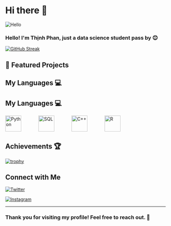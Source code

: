 # Hi there 👋

![Hello](https://media.giphy.com/media/v1.Y2lkPTc5MGI3NjExdWtzZzJuOXhpZ2tqaHNod3hmNml2OTk3Nmw1NW0zNWZ2aTE2bXE0byZlcD12MV9zdGlja2Vyc19zZWFyY2gmY3Q9cw/pr1dbVONbGeVvSiECh/giphy.gif)

### Hello! I'm Thịnh Phan, just a data science student pass by 😊 

[![GitHub Streak](https://github-readme-streak-stats.herokuapp.com/?user=Lizichu0100&theme=dark)](https://git.io/streak-stats)

## 🚀 Featured Projects

### [](https://github.com/yourusername/awesomeproject)


## My Languages 💻

## My Languages 💻
<span>
  <img src="https://upload.wikimedia.org/wikipedia/commons/c/c3/Python-logo-notext.svg" alt="Python" width="50" style="margin-right: 50px;"/>
</span>
<span>
  <img src="https://upload.wikimedia.org/wikipedia/commons/8/87/Sql_data_base_with_logo.png" alt="SQL" width="50" style="margin-right: 50px;"/>
</span>
<span>
  <img src="https://upload.wikimedia.org/wikipedia/commons/1/18/ISO_C%2B%2B_Logo.svg" alt="C++" width="50" style="margin-right: 50px;"/>
</span>
<span>
  <img src="https://upload.wikimedia.org/wikipedia/commons/1/1b/R_logo.svg" alt="R" width="50" style="margin-right: 50px;"/>
</span>


## Achievements 🏆
[![trophy](https://github-profile-trophy.vercel.app/?username=yourusername)](https://github.com/ryo-ma/github-profile-trophy)

## Connect with Me

[![Twitter](https://img.shields.io/badge/X-%2312100E.svg?style=for-the-badge&logo=X&logoColor=white)](https://twitter.com/Liziichu)

[![Instagram](https://img.shields.io/badge/Instagram-purple?style=for-the-badge&logo=instagram&logoColor=white)](https://www.instagram.com/lizzy0100/)

---
### Thank you for visiting my profile! Feel free to reach out. 🎉
